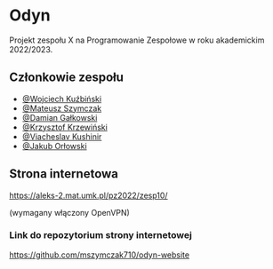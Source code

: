 # Odyn
Projekt zespołu X na Programowanie Zespołowe w roku akademickim 2022/2023.

## Członkowie zespołu
- [@Wojciech Kuźbiński](https://github.com/WojciechKuz)
- [@Mateusz Szymczak](https://www.github.com/mszymczak710)
- [@Damian Gałkowski](https://github.com/DamianGal)
- [@Krzysztof Krzewiński](https://github.com/archonejka)
- [@Viacheslav Kushinir](https://github.com/MusicManiac)
- [@Jakub Orłowski](https://github.com/XewoniX)


## Strona internetowa
https://aleks-2.mat.umk.pl/pz2022/zesp10/

(wymagany włączony OpenVPN)

### Link do repozytorium strony internetowej
https://github.com/mszymczak710/odyn-website

